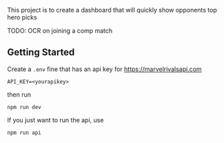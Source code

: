 This project is to create a dashboard that will quickly show opponents top hero picks

TODO:
OCR on joining a comp match

## Getting Started

Create a `.env` fine that has an api key for https://marvelrivalsapi.com
```shell
API_KEY=<yourapikey>
```

then run

```shell
npm run dev
```

If you just want to run the api, use
```shell
npm run api
```
